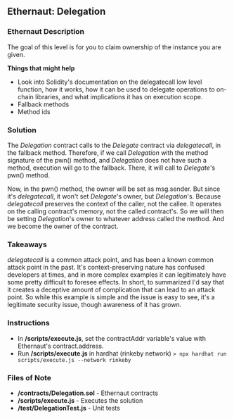 ## Ethernaut: Delegation

### Ethernaut Description
The goal of this level is for you to claim ownership of the instance you are given.

**Things that might help**
- Look into Solidity's documentation on the delegatecall low level function, how it works, how it can be used to delegate operations to on-chain libraries, and what implications it has on execution scope.
- Fallback methods
- Method ids
  
### Solution
The _Delegation_ contract calls to the _Delegate_ contract via _delegatecall_, in the fallback method. Therefore, if we call _Delegation_ with the method signature of the pwn() method, and _Delegation_ does not have such a method, execution will go to the fallback. There, it will call to _Delegate_'s pwn() method. 

Now, in the pwn() method, the owner will be set as msg.sender. But since it's _delegatecall_, it won't set _Delegate_'s owner, but _Delegation_'s. Because _delegatecall_ preserves the context of the caller, not the callee. It operates on the calling contract's memory, not the called contract's. So we will then be setting _Delegation_'s owner to whatever address called the method. And we become the owner of the contract. 

### Takeaways
_delegatecall_ is a common attack point, and has been a known common attack point in the past. It's context-preserving nature has confused developers at times, and in more complex examples it can legitimately have some pretty difficult to foresee effects. In short, to summarized I'd say that it creates a deceptive amount of complication that can lead to an attack point. So while this example is simple and the issue is easy to see, it's a legitimate security issue, though awareness of it has grown. 

### Instructions
- In **/scripts/execute.js**, set the contractAddr variable's value with Ethernaut's contract.address. 
- Run **/scripts/execute.js** in hardhat (rinkeby network)
`> npx hardhat run scripts/execute.js --network rinkeby`

### Files of Note
- **/contracts/Delegation.sol** - Ethernaut contracts 
- **/scripts/execute.js** - Executes the solution 
- **/test/DelegationTest.js** - Unit tests 
